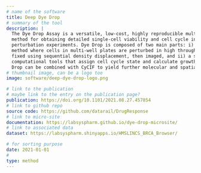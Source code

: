 ```yaml
---
# name of the software
title: Deep Dye Drop
# summary of the tool
description: |
  The Dye Drop Assay is a versatile, low-cost, highly reproducible multiplexed microscopy
  method for obtaining detailed single-cell viability and cell cycle information from
  perturbation experiments. Dye Drop is composed of two main parts: i) an experimental
  method where cells in multi-well plates are perturbed in high throughput, stained, and
  fixed using sequential density displacement, then imaged, and ii) a set of associated
  computational tools that assign cell cycle state and calculate growth rate metrics. Dye
  Drop can be combined with CyCIF to yield further molecular and spatial information.
# thumbnail image, can be a logo too
image: software/deep-dye-drop-logo.png

# link to the publication
# maybe link to the entry on the publication page?
publication: https://doi.org/10.1101/2021.08.27.457854
# link to github repo
source code: https://github.com/datarail/DrugResponse
# link to micro-site
documentation: https://labsyspharm.github.io/dye-drop-microsite/
# link to associated data
dataset: https://labsyspharm.shinyapps.io/HMSLINCS_BRCA_Browser/

# for sorting purpose
date: 2021-01-01
#
type: method
---
```

